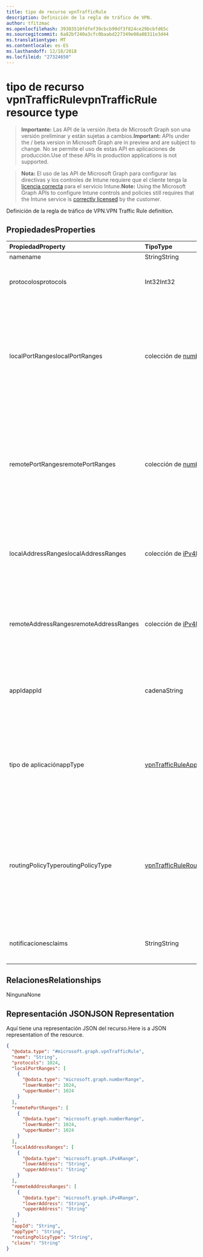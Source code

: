 ```yaml
---
title: tipo de recurso vpnTrafficRule
description: Definición de la regla de tráfico de VPN.
author: tfitzmac
ms.openlocfilehash: 39303510fdfef39cbcb99df3f824ce29bcbfd65c
ms.sourcegitcommit: 6a82bf240a3cfc0baabd227349e08a08311e3d44
ms.translationtype: MT
ms.contentlocale: es-ES
ms.lasthandoff: 12/18/2018
ms.locfileid: "27324650"
---
```

# <a name="vpntrafficrule-resource-type"></a><span data-ttu-id="029f9-103">tipo de recurso vpnTrafficRule</span><span class="sxs-lookup"><span data-stu-id="029f9-103">vpnTrafficRule resource type</span></span>

> <span data-ttu-id="029f9-104">**Importante:** Las API de la versión /beta de Microsoft Graph son una versión preliminar y están sujetas a cambios.</span><span class="sxs-lookup"><span data-stu-id="029f9-104">**Important:** APIs under the / beta version in Microsoft Graph are in preview and are subject to change.</span></span> <span data-ttu-id="029f9-105">No se permite el uso de estas API en aplicaciones de producción.</span><span class="sxs-lookup"><span data-stu-id="029f9-105">Use of these APIs in production applications is not supported.</span></span>

> <span data-ttu-id="029f9-106">**Nota:** El uso de las API de Microsoft Graph para configurar las directivas y los controles de Intune requiere que el cliente tenga la [licencia correcta](https://go.microsoft.com/fwlink/?linkid=839381) para el servicio Intune.</span><span class="sxs-lookup"><span data-stu-id="029f9-106">**Note:** Using the Microsoft Graph APIs to configure Intune controls and policies still requires that the Intune service is [correctly licensed](https://go.microsoft.com/fwlink/?linkid=839381) by the customer.</span></span>

<span data-ttu-id="029f9-107">Definición de la regla de tráfico de VPN.</span><span class="sxs-lookup"><span data-stu-id="029f9-107">VPN Traffic Rule definition.</span></span>
## <a name="properties"></a><span data-ttu-id="029f9-108">Propiedades</span><span class="sxs-lookup"><span data-stu-id="029f9-108">Properties</span></span>
|<span data-ttu-id="029f9-109">Propiedad</span><span class="sxs-lookup"><span data-stu-id="029f9-109">Property</span></span>|<span data-ttu-id="029f9-110">Tipo</span><span class="sxs-lookup"><span data-stu-id="029f9-110">Type</span></span>|<span data-ttu-id="029f9-111">Descripción</span><span class="sxs-lookup"><span data-stu-id="029f9-111">Description</span></span>|
|:---|:---|:---|
|<span data-ttu-id="029f9-112">name</span><span class="sxs-lookup"><span data-stu-id="029f9-112">name</span></span>|<span data-ttu-id="029f9-113">String</span><span class="sxs-lookup"><span data-stu-id="029f9-113">String</span></span>|<span data-ttu-id="029f9-114">Nombre.</span><span class="sxs-lookup"><span data-stu-id="029f9-114">Name.</span></span>|
|<span data-ttu-id="029f9-115">protocolos</span><span class="sxs-lookup"><span data-stu-id="029f9-115">protocols</span></span>|<span data-ttu-id="029f9-116">Int32</span><span class="sxs-lookup"><span data-stu-id="029f9-116">Int32</span></span>|<span data-ttu-id="029f9-117">Protocolos (0-255).</span><span class="sxs-lookup"><span data-stu-id="029f9-117">Protocols (0-255).</span></span> <span data-ttu-id="029f9-118">Valores válidos de 0 a 255</span><span class="sxs-lookup"><span data-stu-id="029f9-118">Valid values 0 to 255</span></span>|
|<span data-ttu-id="029f9-119">localPortRanges</span><span class="sxs-lookup"><span data-stu-id="029f9-119">localPortRanges</span></span>|<span data-ttu-id="029f9-120">colección de [numberRange](../resources/intune-deviceconfig-numberrange.md)</span><span class="sxs-lookup"><span data-stu-id="029f9-120">[numberRange](../resources/intune-deviceconfig-numberrange.md) collection</span></span>|<span data-ttu-id="029f9-121">Intervalo de puertos locales se puede establecer sólo al protocolo es TCP o UDP (6 o 17).</span><span class="sxs-lookup"><span data-stu-id="029f9-121">Local port range can be set only when protocol is either TCP or UDP (6 or 17).</span></span> <span data-ttu-id="029f9-122">Esta colección puede contener un máximo de 500 elementos.</span><span class="sxs-lookup"><span data-stu-id="029f9-122">This collection can contain a maximum of 500 elements.</span></span>|
|<span data-ttu-id="029f9-123">remotePortRanges</span><span class="sxs-lookup"><span data-stu-id="029f9-123">remotePortRanges</span></span>|<span data-ttu-id="029f9-124">colección de [numberRange](../resources/intune-deviceconfig-numberrange.md)</span><span class="sxs-lookup"><span data-stu-id="029f9-124">[numberRange](../resources/intune-deviceconfig-numberrange.md) collection</span></span>|<span data-ttu-id="029f9-125">Intervalo de puertos remotos se puede establecer sólo al protocolo es TCP o UDP (6 o 17).</span><span class="sxs-lookup"><span data-stu-id="029f9-125">Remote port range can be set only when protocol is either TCP or UDP (6 or 17).</span></span> <span data-ttu-id="029f9-126">Esta colección puede contener un máximo de 500 elementos.</span><span class="sxs-lookup"><span data-stu-id="029f9-126">This collection can contain a maximum of 500 elements.</span></span>|
|<span data-ttu-id="029f9-127">localAddressRanges</span><span class="sxs-lookup"><span data-stu-id="029f9-127">localAddressRanges</span></span>|<span data-ttu-id="029f9-128">colección de [iPv4Range](../resources/intune-shared-ipv4range.md)</span><span class="sxs-lookup"><span data-stu-id="029f9-128">[iPv4Range](../resources/intune-shared-ipv4range.md) collection</span></span>|<span data-ttu-id="029f9-129">Intervalo de direcciones local.</span><span class="sxs-lookup"><span data-stu-id="029f9-129">Local address range.</span></span> <span data-ttu-id="029f9-130">Esta colección puede contener un máximo de 500 elementos.</span><span class="sxs-lookup"><span data-stu-id="029f9-130">This collection can contain a maximum of 500 elements.</span></span>|
|<span data-ttu-id="029f9-131">remoteAddressRanges</span><span class="sxs-lookup"><span data-stu-id="029f9-131">remoteAddressRanges</span></span>|<span data-ttu-id="029f9-132">colección de [iPv4Range](../resources/intune-shared-ipv4range.md)</span><span class="sxs-lookup"><span data-stu-id="029f9-132">[iPv4Range](../resources/intune-shared-ipv4range.md) collection</span></span>|<span data-ttu-id="029f9-133">Intervalo de direcciones remoto.</span><span class="sxs-lookup"><span data-stu-id="029f9-133">Remote address range.</span></span> <span data-ttu-id="029f9-134">Esta colección puede contener un máximo de 500 elementos.</span><span class="sxs-lookup"><span data-stu-id="029f9-134">This collection can contain a maximum of 500 elements.</span></span>|
|<span data-ttu-id="029f9-135">appId</span><span class="sxs-lookup"><span data-stu-id="029f9-135">appId</span></span>|<span data-ttu-id="029f9-136">cadena</span><span class="sxs-lookup"><span data-stu-id="029f9-136">String</span></span>|<span data-ttu-id="029f9-137">Identificador de la aplicación, si se desencadena esta regla de tráfico por una aplicación.</span><span class="sxs-lookup"><span data-stu-id="029f9-137">App identifier, if this traffic rule is triggered by an app.</span></span>|
|<span data-ttu-id="029f9-138">tipo de aplicación</span><span class="sxs-lookup"><span data-stu-id="029f9-138">appType</span></span>|[<span data-ttu-id="029f9-139">vpnTrafficRuleAppType</span><span class="sxs-lookup"><span data-stu-id="029f9-139">vpnTrafficRuleAppType</span></span>](../resources/intune-deviceconfig-vpntrafficruleapptype.md)|<span data-ttu-id="029f9-140">Tipo de aplicación, si se desencadena esta regla de tráfico por una aplicación.</span><span class="sxs-lookup"><span data-stu-id="029f9-140">App type, if this traffic rule is triggered by an app.</span></span> <span data-ttu-id="029f9-141">Los valores posibles son: `none`, `desktop` y `universal`.</span><span class="sxs-lookup"><span data-stu-id="029f9-141">Possible values are: `none`, `desktop`, `universal`.</span></span>|
|<span data-ttu-id="029f9-142">routingPolicyType</span><span class="sxs-lookup"><span data-stu-id="029f9-142">routingPolicyType</span></span>|[<span data-ttu-id="029f9-143">vpnTrafficRuleRoutingPolicyType</span><span class="sxs-lookup"><span data-stu-id="029f9-143">vpnTrafficRuleRoutingPolicyType</span></span>](../resources/intune-deviceconfig-vpntrafficruleroutingpolicytype.md)|<span data-ttu-id="029f9-144">Cuando aplicación desencadena, indica si se debe habilitar el túnel dividido a lo largo de esta ruta.</span><span class="sxs-lookup"><span data-stu-id="029f9-144">When app triggered, indicates whether to enable split tunneling along this route.</span></span> <span data-ttu-id="029f9-145">Los valores posibles son: `none`, `splitTunnel` y `forceTunnel`.</span><span class="sxs-lookup"><span data-stu-id="029f9-145">Possible values are: `none`, `splitTunnel`, `forceTunnel`.</span></span>|
|<span data-ttu-id="029f9-146">notificaciones</span><span class="sxs-lookup"><span data-stu-id="029f9-146">claims</span></span>|<span data-ttu-id="029f9-147">String</span><span class="sxs-lookup"><span data-stu-id="029f9-147">String</span></span>|<span data-ttu-id="029f9-148">Notificaciones asociados con esta regla de tráfico.</span><span class="sxs-lookup"><span data-stu-id="029f9-148">Claims associated with this traffic rule.</span></span>|

## <a name="relationships"></a><span data-ttu-id="029f9-149">Relaciones</span><span class="sxs-lookup"><span data-stu-id="029f9-149">Relationships</span></span>
<span data-ttu-id="029f9-150">Ninguna</span><span class="sxs-lookup"><span data-stu-id="029f9-150">None</span></span>
## <a name="json-representation"></a><span data-ttu-id="029f9-151">Representación JSON</span><span class="sxs-lookup"><span data-stu-id="029f9-151">JSON Representation</span></span>
<span data-ttu-id="029f9-152">Aquí tiene una representación JSON del recurso.</span><span class="sxs-lookup"><span data-stu-id="029f9-152">Here is a JSON representation of the resource.</span></span>
<!-- {
  "blockType": "resource",
  "@odata.type": "microsoft.graph.vpnTrafficRule"
}
-->
``` json
{
  "@odata.type": "#microsoft.graph.vpnTrafficRule",
  "name": "String",
  "protocols": 1024,
  "localPortRanges": [
    {
      "@odata.type": "microsoft.graph.numberRange",
      "lowerNumber": 1024,
      "upperNumber": 1024
    }
  ],
  "remotePortRanges": [
    {
      "@odata.type": "microsoft.graph.numberRange",
      "lowerNumber": 1024,
      "upperNumber": 1024
    }
  ],
  "localAddressRanges": [
    {
      "@odata.type": "microsoft.graph.iPv4Range",
      "lowerAddress": "String",
      "upperAddress": "String"
    }
  ],
  "remoteAddressRanges": [
    {
      "@odata.type": "microsoft.graph.iPv4Range",
      "lowerAddress": "String",
      "upperAddress": "String"
    }
  ],
  "appId": "String",
  "appType": "String",
  "routingPolicyType": "String",
  "claims": "String"
}
```






